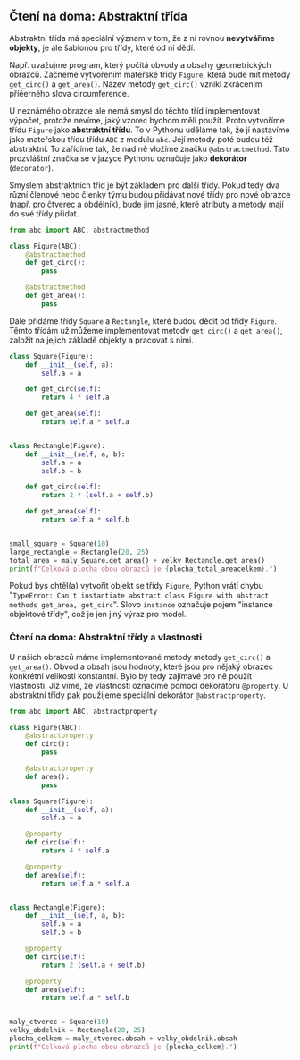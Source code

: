 ## Čtení na doma: Abstraktní třída

Abstraktní třída má speciální význam v tom, že z ní rovnou **nevytváříme objekty**, je ale šablonou pro třídy, které od ní dědí.

Např. uvažujme program, který počítá obvody a obsahy geometrických obrazců. Začneme vytvořením mateřské třídy `Figure`, která bude mít metody `get_circ()` a `get_area()`. Název metody `get_circ()` vznikl zkrácením příěerného slova circumference.

U neznámého obrazce ale nemá smysl do těchto tříd implementovat výpočet, protože nevíme, jaký vzorec bychom měli použít. Proto vytvoříme třídu `Figure` jako **abstraktní třídu**. To v Pythonu uděláme tak, že jí nastavíme jako mateřskou třídu třídu `ABC` z modulu `abc`. Její metody poté budou též abstraktní. To zařídíme tak, že nad ně vložíme značku `@abstractmethod`. Tato prozvláštní značka se v jazyce Pythonu označuje jako **dekorátor** (`decorator`).

Smyslem abstraktních tříd je být základem pro další třídy. Pokud tedy dva různí členové nebo členky týmu budou přidávat nové třídy pro nové obrazce (např. pro čtverec a obdélník), bude jim jasné, které atributy a metody mají do své třídy přidat.

```python
from abc import ABC, abstractmethod

class Figure(ABC):
    @abstractmethod
    def get_circ():
        pass

    @abstractmethod
    def get_area():
        pass
```

Dále přidáme třídy `Square` a `Rectangle`, které budou dědit od třídy `Figure`. Těmto třídám už můžeme implementovat metody `get_circ()` a `get_area()`, založit na jejich základě objekty a pracovat s nimi.

```python
class Square(Figure):
    def __init__(self, a):
        self.a = a

    def get_circ(self):
        return 4 * self.a

    def get_area(self):
        return self.a * self.a


class Rectangle(Figure):
    def __init__(self, a, b):
        self.a = a
        self.b = b

    def get_circ(self):
        return 2 * (self.a + self.b)

    def get_area(self):
        return self.a * self.b


small_square = Square(10)
large_rectangle = Rectangle(20, 25)
total_area = maly_Square.get_area() + velky_Rectangle.get_area()
print(f"Celková plocha obou obrazců je {plocha_total_areacelkem}.")
```

Pokud bys chtěl(a) vytvořit objekt se třídy `Figure`, Python vrátí chybu "`TypeError: Can't instantiate abstract class Figure with abstract methods get_area, get_circ`". Slovo `instance` označuje pojem "instance objektové třídy", což je jen jiný výraz pro model.

### Čtení na doma: Abstraktní třídy a vlastnosti

U našich obrazců máme implementované metody metody `get_circ()` a `get_area()`. Obvod a obsah jsou hodnoty, které jsou pro nějaký obrazec konkrétní velikosti konstantní. Bylo by tedy zajímavé pro ně použít vlastnosti. Jíž víme, že vlastnosti označíme pomocí dekorátoru `@property`. U abstraktní třídy pak použijeme speciální dekorátor `@abstractproperty`.

```python
from abc import ABC, abstractproperty

class Figure(ABC):
    @abstractproperty
    def circ():
        pass

    @abstractproperty
    def area():
        pass

class Square(Figure):
    def __init__(self, a):
        self.a = a

    @property
    def circ(self):
        return 4 * self.a

    @property
    def area(self):
        return self.a * self.a


class Rectangle(Figure):
    def __init__(self, a, b):
        self.a = a
        self.b = b

    @property
    def circ(self):
        return 2 (self.a + self.b)

    @property
    def area(self):
        return self.a * self.b


maly_ctverec = Square(10)
velky_obdelnik = Rectangle(20, 25)
plocha_celkem = maly_ctverec.obsah + velky_obdelnik.obsah
print(f"Celková plocha obou obrazců je {plocha_celkem}.")
```

